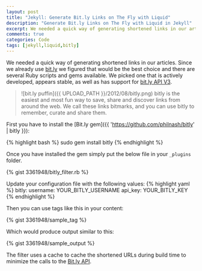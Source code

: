 ```yaml
---
layout: post
title: "Jekyll: Generate Bit.ly Links on The Fly with Liquid"
description: "Generate Bit.ly Links on The Fly with Liquid in Jekyll"
excerpt: We needed a quick way of generating shortened links in our articles. Since we already use bit.ly we figured that would be the best choice and there are several Ruby scripts and gems available. We picked one that is actively developed, appears stable, as well as has support for bit.ly API V3.
comments: true
categories: Code
tags: [jekyll,liquid,bitly]
---
```


We needed a quick way of generating shortened links in our articles. Since we already use [bit.ly](http://bit.ly/) we figured that would be the best choice and there are several Ruby scripts and gems available. We picked one that is actively developed, appears stable, as well as has support for [bit.ly API V3](http://dev.bitly.com/data_apis.html).

> ![bit.ly puffin]({{ UPLOAD_PATH }}/2012/08/bitly.png) bitly is the easiest and most fun way to save, share and discover links from around the web. We call these links bitmarks, and you can use bitly to remember, curate and share them.

First you have to install the [Bit.ly gem]({{ 'https://github.com/philnash/bitly' | bitly }}):

{% highlight bash %}
sudo gem install bitly
{% endhighlight %}

Once you have installed the gem simply put the below file in your `_plugins` folder.

{% gist 3361948/bitly_filter.rb %}

Update your configuration file with the following values:
{% highlight yaml %}
bitly:
  username: YOUR_BITLY_USERNAME
  api_key: YOUR_BITLY_KEY
{% endhighlight %}

Then you can use tags like this in your content:

{% gist 3361948/sample_tag %}

Which would produce output similar to this:

{% gist 3361948/sample_output %}

The filter uses a cache to cache the shortened URLs during build time to minimize the calls to the [Bit.ly API](http://dev.bitly.com/api.html).
